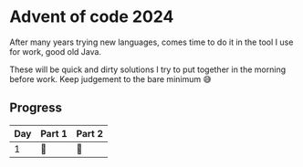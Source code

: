 # Advent of code 2024

After many years trying new languages, comes time to do it in the tool I use for work, good old Java.

These will be quick and dirty solutions I try to put together in the morning before work.
Keep judgement to the bare minimum 😅

## Progress

| Day | Part 1 | Part 2 |
| --- |--------|--------|
| 1   | 🌟     | 🌟     |